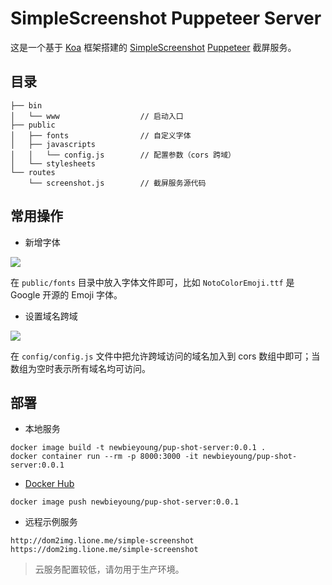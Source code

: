 # SimpleScreenshot Puppeteer Server

这是一个基于 [Koa](https://koa.bootcss.com/) 框架搭建的 [SimpleScreenshot](https://github.com/newbieYoung/Simple-Screenshot) [Puppeteer](https://github.com/puppeteer/puppeteer) 截屏服务。

## 目录

```
├── bin
│   └── www                  // 启动入口
├── public
│   ├── fonts                // 自定义字体
│   ├── javascripts
│   │   └── config.js        // 配置参数（cors 跨域）
│   └── stylesheets
└── routes
    └── screenshot.js        // 截屏服务源代码
```

## 常用操作

- 新增字体

![](https://newbieyoung.github.io/images/simple-screenshot-14.jpg)

在 `public/fonts` 目录中放入字体文件即可，比如 `NotoColorEmoji.ttf` 是 Google 开源的 Emoji 字体。

- 设置域名跨域

![](https://newbieyoung.github.io/images/simple-screenshot-15.jpg)

在 `config/config.js` 文件中把允许跨域访问的域名加入到 cors 数组中即可；当数组为空时表示所有域名均可访问。

## 部署

- 本地服务

```
docker image build -t newbieyoung/pup-shot-server:0.0.1 .
docker container run --rm -p 8000:3000 -it newbieyoung/pup-shot-server:0.0.1
```

- [Docker Hub](https://hub.docker.com/repository/docker/newbieyoung/pup-shot-server)

```
docker image push newbieyoung/pup-shot-server:0.0.1
```

- 远程示例服务

```
http://dom2img.lione.me/simple-screenshot
https://dom2img.lione.me/simple-screenshot
```

> 云服务配置较低，请勿用于生产环境。
